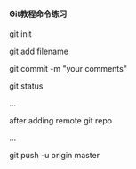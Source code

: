#### Git教程命令练习

git init

git add filename

git commit -m "your comments"

git status 

...

after adding remote git repo

...

git push -u origin master